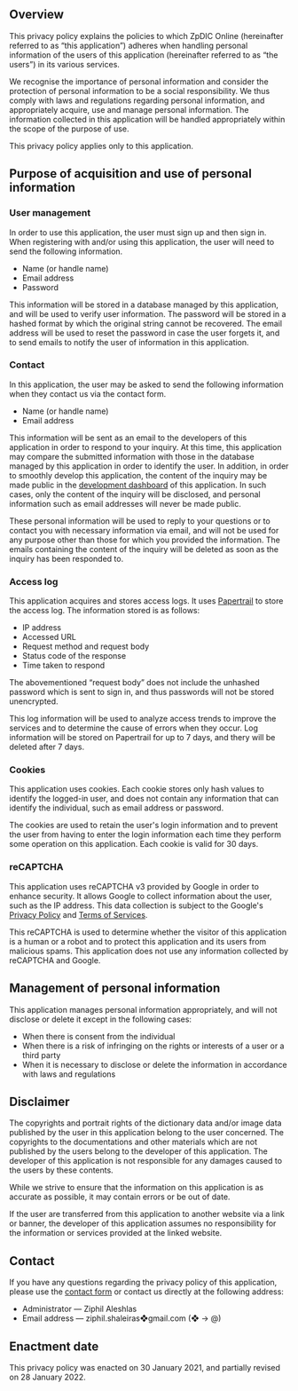 <!-- title: Privacy policy -->


## Overview
This privacy policy explains the policies to which ZpDIC Online (hereinafter referred to as “this application”) adheres when handling personal information of the users of this application (hereinafter referred to as “the users”) in its various services.

We recognise the importance of personal information and consider the protection of personal information to be a social responsibility.
We thus comply with laws and regulations regarding personal information, and appropriately acquire, use and manage personal information.
The information collected in this application will be handled appropriately within the scope of the purpose of use.

This privacy policy applies only to this application.

## Purpose of acquisition and use of personal information
### User management
In order to use this application, the user must sign up and then sign in.
When registering with and/or using this application, the user will need to send the following information.

- Name (or handle name)
- Email address
- Password

This information will be stored in a database managed by this application, and will be used to verify user information.
The password will be stored in a hashed format by which the original string cannot be recovered.
The email address will be used to reset the password in case the user forgets it, and to send emails to notify the user of information in this application.

### Contact
In this application, the user may be asked to send the following information when they contact us via the contact form.

- Name (or handle name)
- Email address

This information will be sent as an email to the developers of this application in order to respond to your inquiry.
At this time, this application may compare the submitted information with those in the database managed by this application in order to identify the user.
In addition, in order to smoothly develop this application, the content of the inquiry may be made public in the [development dashboard](https://ziphil.notion.site/ZpDIC-Online-987030f6505e4cf1ba8fe08121584d93) of this application.
In such cases, only the content of the inquiry will be disclosed, and personal information such as email addresses will never be made public.

These personal information will be used to reply to your questions or to contact you with necessary information via email, and will not be used for any purpose other than those for which you provided the information.
The emails containing the content of the inquiry will be deleted as soon as the inquiry has been responded to.

### Access log
This application acquires and stores access logs.
It uses [Papertrail](https://www.papertrail.com/) to store the access log.
The information stored is as follows:

- IP address
- Accessed URL
- Request method and request body
- Status code of the response
- Time taken to respond

The abovementioned “request body” does not include the unhashed password which is sent to sign in, and thus passwords will not be stored unencrypted.

This log information will be used to analyze access trends to improve the services and to determine the cause of errors when they occur.
Log information will be stored on Papertrail for up to 7 days, and thery will be deleted after 7 days.

### Cookies
This application uses cookies.
Each cookie stores only hash values to identify the logged-in user, and does not contain any information that can identify the individual, such as email address or password.

The cookies are used to retain the user's login information and to prevent the user from having to enter the login information each time they perform some operation on this application.
Each cookie is valid for 30 days.

### reCAPTCHA
This application uses reCAPTCHA v3 provided by Google in order to enhance security.
It allows Google to collect information about the user, such as the IP address.
This data collection is subject to the Google's [Privacy Policy](https://policies.google.com/privacy) and [Terms of Services](https://policies.google.com/terms).

This reCAPTCHA is used to determine whether the visitor of this application is a human or a robot and to protect this application and its users from malicious spams.
This application does not use any information collected by reCAPTCHA and Google.

## Management of personal information
This application manages personal information appropriately, and will not disclose or delete it except in the following cases:

- When there is consent from the individual
- When there is a risk of infringing on the rights or interests of a user or a third party
- When it is necessary to disclose or delete the information in accordance with laws and regulations

## Disclaimer
The copyrights and portrait rights of the dictionary data and/or image data published by the user in this application belong to the user concerned.
The copyrights to the documentations and other materials which are not published by the users belong to the developer of this application.
The developer of this application is not responsible for any damages caused to the users by these contents.

While we strive to ensure that the information on this application is as accurate as possible, it may contain errors or be out of date.

If the user are transferred from this application to another website via a link or banner, the developer of this application assumes no responsibility for the information or services provided at the linked website.

## Contact
If you have any questions regarding the privacy policy of this application, please use the [contact form](/contact) or contact us directly at the following address:

- Administrator — Ziphil Aleshlas
- Email address — ziphil.shaleiras❖gmail.com (❖ → @)

## Enactment date
This privacy policy was enacted on 30 January 2021, and partially revised on 28 January 2022.